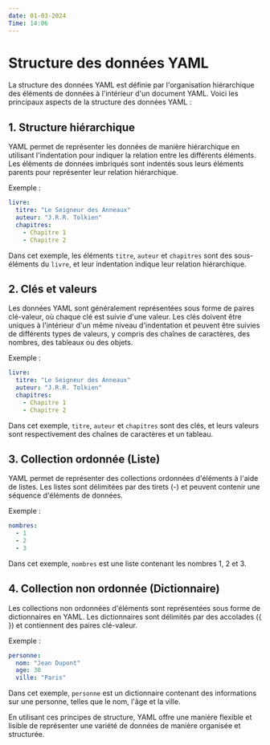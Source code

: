 ```yaml
---
date: 01-03-2024
Time: 14:06
---
```

# Structure des données YAML

La structure des données YAML est définie par l'organisation hiérarchique des éléments de données à l'intérieur d'un document YAML. Voici les principaux aspects de la structure des données YAML :

## 1. Structure hiérarchique

YAML permet de représenter les données de manière hiérarchique en utilisant l'indentation pour indiquer la relation entre les différents éléments. Les éléments de données imbriqués sont indentés sous leurs éléments parents pour représenter leur relation hiérarchique.

Exemple :

```yaml
livre:
  titre: "Le Seigneur des Anneaux"
  auteur: "J.R.R. Tolkien"
  chapitres:
    - Chapitre 1
    - Chapitre 2
```

Dans cet exemple, les éléments `titre`, `auteur` et `chapitres` sont des sous-éléments du `livre`, et leur indentation indique leur relation hiérarchique.

## 2. Clés et valeurs

Les données YAML sont généralement représentées sous forme de paires clé-valeur, où chaque clé est suivie d'une valeur. Les clés doivent être uniques à l'intérieur d'un même niveau d'indentation et peuvent être suivies de différents types de valeurs, y compris des chaînes de caractères, des nombres, des tableaux ou des objets.

Exemple :

```yaml
livre:
  titre: "Le Seigneur des Anneaux"
  auteur: "J.R.R. Tolkien"
  chapitres:
    - Chapitre 1
    - Chapitre 2
```

Dans cet exemple, `titre`, `auteur` et `chapitres` sont des clés, et leurs valeurs sont respectivement des chaînes de caractères et un tableau.

## 3. Collection ordonnée (Liste)

YAML permet de représenter des collections ordonnées d'éléments à l'aide de listes. Les listes sont délimitées par des tirets (-) et peuvent contenir une séquence d'éléments de données.

Exemple :

```yaml
nombres:
  - 1
  - 2
  - 3
```

Dans cet exemple, `nombres` est une liste contenant les nombres 1, 2 et 3.

## 4. Collection non ordonnée (Dictionnaire)

Les collections non ordonnées d'éléments sont représentées sous forme de dictionnaires en YAML. Les dictionnaires sont délimités par des accolades ({ }) et contiennent des paires clé-valeur.

Exemple :

```yaml
personne:
  nom: "Jean Dupont"
  age: 30
  ville: "Paris"
```

Dans cet exemple, `personne` est un dictionnaire contenant des informations sur une personne, telles que le nom, l'âge et la ville.

En utilisant ces principes de structure, YAML offre une manière flexible et lisible de représenter une variété de données de manière organisée et structurée.

